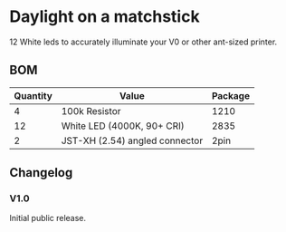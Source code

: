 # Daylight on a matchstick

12 White leds to accurately illuminate your V0 or other ant-sized printer.

## BOM
| Quantity | Value                         | Package |
|----------|-------------------------------|---------|
|        4 | 100k Resistor                 | 1210    |
|       12 | White LED (4000K, 90+ CRI)    | 2835    |
|        2 | JST-XH (2.54) angled connector| 2pin    |

## Changelog

### V1.0
Initial public release.
